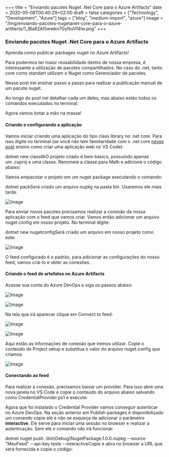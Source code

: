 ﻿+++
title = "Enviando pacotes Nuget .Net Core para o Azure Artifacts"
date = 2020-05-08T00:40:29+02:00
draft = false
categories = ["Technology", "Development", "Azure"]
tags = ["blog", "medium-import", "azure"]
image = "/img/enviando-pacotes-nugetanet-core-para-o-azure-artifacts/1_IBa82AI5wwkn7GyNuVf4lw.png"
+++

### Enviando pacotes Nuget .Net Core para o Azure Artifacts

Aprenda como publicar packages nuget no Azure Artifacts!

Para podermos ter maior reusabilidade dentro de nossa empresa, é interessante a utilização de pacotes compartilhados. No caso do .net, tanto core como standart utilizam o Nuget como Gerenciador de pacotes.

Nesse post irei ensinar passo a passo para realizar a publicação manual de um pacote nuget.

Ao longo do post irei detalhar cada um deles, mas abaixo estão todos os comandos executados no terminal:

Agora vamos botar a mão na massa!

#### Criando e configurando a aplicação

Vamos iniciar criando uma aplicação do tipo class library no .net core. Para isso digite no terminal (se você não tem familiaridade com o .net core [nesse post](https://medium.com/@camargo.wes/criando-um-pipeline-de-ci-cd-usando-github-actions-645a5199f650) ensino como criar uma aplicação web no VS Code):

dotnet new classlibO projeto criado é bem básico, possuindo apenas um .csproj e uma classe. Renomeie a classe para Math e adicione o código abaixo:

Vamos empacotar o projeto em um nuget package executando o comando:

dotnet packSerá criado um arquivo nupkg na pasta bin. Usaremos ele mais tarde.

![Image](/img/enviando-pacotes-nugetanet-core-para-o-azure-artifacts/1_IBa82AI5wwkn7GyNuVf4lw.png)

Para enviar novos pacotes precisamos realizar a conexão da nossa aplicação com o feed que vamos criar. Vamos então adicionar um arquivo nuget.config em nosso projeto. No terminal digite:

dotnet new nugetconfigSerá criado um arquivo em nosso projeto como este:

![Image](/img/enviando-pacotes-nugetanet-core-para-o-azure-artifacts/1_WmvMZY1rk6UHFa3sTIp-dQ.png)

O feed configurado é o padrão, para adicionar as configurações do nosso feed, vamos criá-lo e obter as conexões.

#### Criando o feed de artefatos no Azure Artifacts

Acesse sua conta do Azure DevOps e siga os passos abaixo:

![Image](/img/enviando-pacotes-nugetanet-core-para-o-azure-artifacts/1_pqzB4BtIR_fJZXV3Guv6BA.png)

![Image](/img/enviando-pacotes-nugetanet-core-para-o-azure-artifacts/1_FDgHA8bxqbOuQvbLXAIOOg.png)

Na tela que irá aparecer clique em Connect to feed:

![Image](/img/enviando-pacotes-nugetanet-core-para-o-azure-artifacts/1_59mH-OrThLhu6a8MZe3SDQ.png)

![Image](/img/enviando-pacotes-nugetanet-core-para-o-azure-artifacts/1_srWBBdJZy5XlebE27MuQyA.png)

Aqui estão as informações de conexão que iremos utilizar. Copie o conteúdo de Project setup e substitua o valor do arquivo nuget.config que criamos.

![Image](/img/enviando-pacotes-nugetanet-core-para-o-azure-artifacts/1_dQIXu0zg95Qtpn2EfuEMyA.png)

#### Conectando ao feed

Para realizar a conexão, precisamos baixar um provider. Para isso abre uma nova janela no VS Code e copie o conteúdo do arquivo abaixo salvando como CredentialProvider.ps1 e execute:

Agora que foi instalado o Credential Provider vamos conseguir autenticar no Azure DevOps. Na seção anterior em Publish packages é disponibilizado um comando copie ele e não se esqueça de adicionar o parâmetro **interactive**. Ele serve para iniciar uma sessão no browser e realizar a autenticação. Sem ele o comando não irá funcionar.

dotnet nuget push .\bin\Debug\NugetPackage.1.0.0.nupkg --source "MeuFeed" --api-key teste --interactiveCopie e abra no browser a URL que será fornecida e copie o código:
